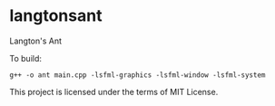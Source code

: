 # langtonsant
Langton's Ant

To build:

```console
g++ -o ant main.cpp -lsfml-graphics -lsfml-window -lsfml-system
```
This project is licensed under the terms of MIT License.
